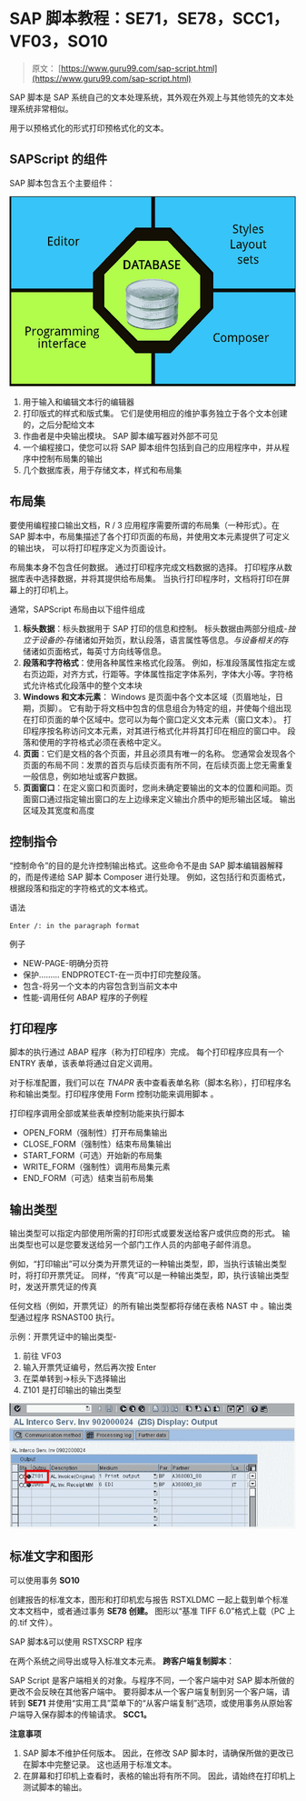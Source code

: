# SAP 脚本教程：SE71，SE78，SCC1，VF03，SO10

> 原文： [https://www.guru99.com/sap-script.html](https://www.guru99.com/sap-script.html)

SAP 脚本是 SAP 系统自己的文本处理系统，其外观在外观上与其他领先的文本处理系统非常相似。

用于以预格式化的形式打印预格式化的文本。

## SAPScript 的组件

SAP 脚本包含五个主要组件：

![SAP Scripts Tutorial: SE71, SE78, SCC1, VF03, SO10](img/fa145b79508f8e8f72585ef249b8c11a.png "sap-script")

1.  用于输入和编辑文本行的编辑器
2.  打印版式的样式和版式集。 它们是使用相应的维护事务独立于各个文本创建的，之后分配给文本
3.  作曲者是中央输出模块。 SAP 脚本编写器对外部不可见
4.  一个编程接口，使您可以将 SAP 脚本组件包括到自己的应用程序中，并从程序中控制布局集的输出
5.  几个数据库表，用于存储文本，样式和布局集

## 布局集

要使用编程接口输出文档，R / 3 应用程序需要所谓的布局集（一种形式）。在 SAP 脚本中，布局集描述了各个打印页面的布局，并使用文本元素提供了可定义的输出块， 可以将打印程序定义为页面设计。

布局集本身不包含任何数据。 通过打印程序完成文档数据的选择。 打印程序从数据库表中选择数据，并将其提供给布局集。 当执行打印程序时，文档将打印在屏幕上的打印机上。

通常，SAPScript 布局由以下组件组成

1.  **标头数据**：标头数据用于 SAP 打印的信息和控制。 标头数据由两部分组成-*独立于设备的*-存储诸如开始页，默认段落，语言属性等信息。*与设备相关的*存储诸如页面格式，每英寸方向线等信息。
2.  **段落和字符格式**：使用各种属性来格式化段落。 例如，标准段落属性指定左或右页边距，对齐方式，行距等。字体属性指定字体系列，字体大小等。字符格式允许格式化段落中的整个文本块
3.  **Windows 和文本元素**： Windows 是页面中各个文本区域（页眉地址，日期，页脚）。 它有助于将文档中包含的信息组合为特定的组，并使每个组出现在打印页面的单个区域中。您可以为每个窗口定义文本元素（窗口文本）。 打印程序按名称访问文本元素，对其进行格式化并将其打印在相应的窗口中。 段落和使用的字符格式必须在表格中定义。
4.  **页面**：它们是文档的各个页面，并且必须具有唯一的名称。 您通常会发现各个页面的布局不同：发票的首页与后续页面有所不同，在后续页面上您无需重复一般信息，例如地址或客户数据。
5.  **页面窗口**：在定义窗口和页面时，您尚未确定要输出的文本的位置和间距。页面窗口通过指定输出窗口的左上边缘来定义输出介质中的矩形输出区域。 输出区域及其宽度和高度

## 控制指令

“控制命令”的目的是允许控制输出格式。这些命令不是由 SAP 脚本编辑器解释的，而是传递给 SAP 脚本 Composer 进行处理。 例如，这包括行和页面格式，根据段落和指定的字符格式的文本格式。

语法

```
Enter /: in the paragraph format
```

例子

*   NEW-PAGE-明确分页符
*   保护......... ENDPROTECT-在一页中打印完整段落。
*   包含-将另一个文本的内容包含到当前文本中
*   性能-调用任何 ABAP 程序的子例程

## 打印程序

脚本的执行通过 ABAP 程序（称为打印程序）完成。 每个打印程序应具有一个 ENTRY 表单，该表单将通过自定义调用。

对于标准配置，我们可以在 *TNAPR* 表中查看表单名称（脚本名称），打印程序名称和输出类型。打印程序使用 Form 控制功能来调用脚本 。

打印程序调用全部或某些表单控制功能来执行脚本

*   OPEN_FORM（强制性）打开布局集输出
*   CLOSE_FORM（强制性）结束布局集输出
*   START_FORM（可选）开始新的布局集
*   WRITE_FORM（强制性）调用布局集元素
*   END_FORM（可选）结束当前布局集

## 输出类型

输出类型可以指定内部使用所需的打印形式或要发送给客户或供应商的形式。 输出类型也可以是您要发送给另一个部门工作人员的内部电子邮件消息。

例如，“打印输出”可以分类为开票凭证的一种输出类型，即，当执行该输出类型时，将打印开票凭证。 同样，“传真”可以是一种输出类型，即，执行该输出类型时，发送开票凭证的传真

任何文档（例如，开票凭证）的所有输出类型都将存储在表格 NAST 中 。输出类型通过程序 RSNAST00 执行。

示例：开票凭证中的输出类型-

1.  前往 VF03
2.  输入开票凭证编号，然后再次按 Enter
3.  在菜单转到->标头下选择输出
4.  Z101 是打印输出的输出类型

![SAP Scripts Tutorial: SE71, SE78, SCC1, VF03, SO10](img/594331d71e90824295f3dc1987ca6447.png "sap-script")

## 标准文字和图形

可以使用事务 **SO10**

创建报告的标准文本，图形和打印机宏与报告 RSTXLDMC 一起上载到单个标准文本文档中，或者通过事务 **SE78 创建。** 图形以“基准 TIFF 6.0”格式上载（PC 上的.tif 文件）。

SAP 脚本&可以使用 RSTXSCRP 程序

在两个系统之间导出或导入标准文本元素。 **跨客户端复制脚本**：

SAP Script 是客户端相关的对象。与程序不同，一个客户端中对 SAP 脚本所做的更改不会反映在其他客户端中。 要将脚本从一个客户端复制到另一个客户端，请转到 **SE71** 并使用“实用工具”菜单下的“从客户端复制”选项，或使用事务从原始客户端导入保存脚本的传输请求。 **SCC1。**

**注意事项**

1.  SAP 脚本不维护任何版本。 因此，在修改 SAP 脚本时，请确保所做的更改已在脚本中完整记录。 这也适用于标准文本。
2.  在屏幕和打印机上查看时，表格的输出将有所不同。 因此，请始终在打印机上测试脚本的输出。
